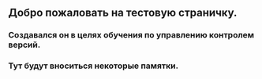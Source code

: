## Добро пожаловать на тестовую страничку.

### Создавался он в целях обучения по управлению контролем версий.

### Тут будут вноситься некоторые памятки.
